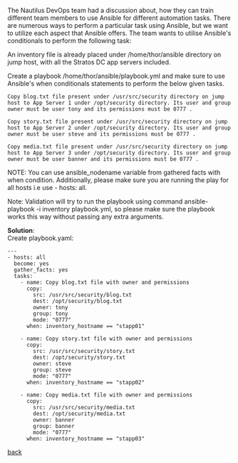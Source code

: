 The Nautilus DevOps team had a discussion about, how they can train different team members to use Ansible for different automation tasks. There are numerous ways to perform a particular task using Ansible, but we want to utilize each aspect that Ansible offers. The team wants to utilise Ansible's conditionals to perform the following task:

An inventory file is already placed under /home/thor/ansible directory on jump host, with all the Stratos DC app servers included.

Create a playbook /home/thor/ansible/playbook.yml and make sure to use Ansible's when conditionals statements to perform the below given tasks.

    Copy blog.txt file present under /usr/src/security directory on jump host to App Server 1 under /opt/security directory. Its user and group owner must be user tony and its permissions must be 0777 .

    Copy story.txt file present under /usr/src/security directory on jump host to App Server 2 under /opt/security directory. Its user and group owner must be user steve and its permissions must be 0777 .

    Copy media.txt file present under /usr/src/security directory on jump host to App Server 3 under /opt/security directory. Its user and group owner must be user banner and its permissions must be 0777 .

NOTE: You can use ansible_nodename variable from gathered facts with when condition. Additionally, please make sure you are running the play for all hosts i.e use - hosts: all.

Note: Validation will try to run the playbook using command ansible-playbook -i inventory playbook.yml, so please make sure the playbook works this way without passing any extra arguments.

**Solution**:  
Create playbook.yaml:
```
---
- hosts: all
  become: yes
  gather_facts: yes
  tasks:
    - name: Copy blog.txt file with owner and permissions
      copy:
        src: /usr/src/security/blog.txt
        dest: /opt/security/blog.txt
        owner: tony
        group: tony
        mode: "0777"
      when: inventory_hostname == "stapp01"

    - name: Copy story.txt file with owner and permissions
      copy:
        src: /usr/src/security/story.txt
        dest: /opt/security/story.txt
        owner: steve
        group: steve
        mode: "0777"
      when: inventory_hostname == "stapp02"

    - name: Copy media.txt file with owner and permissions
      copy:
        src: /usr/src/security/media.txt
        dest: /opt/security/media.txt
        owner: banner
        group: banner
        mode: "0777"
      when: inventory_hostname == "stapp03"
```
[back](https://github.com/MederD/Kodekloud-Engineer-Tasks)  
